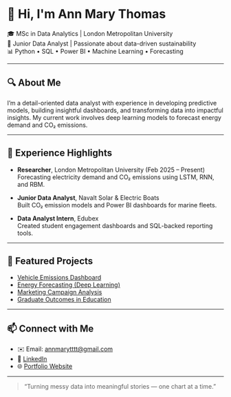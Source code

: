 # 👋 Hi, I'm Ann Mary Thomas

🎓 MSc in Data Analytics | London Metropolitan University  
💼 Junior Data Analyst | Passionate about data-driven sustainability  
📊 Python • SQL • Power BI • Machine Learning • Forecasting

---

## 🔍 About Me  
I’m a detail-oriented data analyst with experience in developing predictive models, building insightful dashboards, and transforming data into impactful insights. My current work involves deep learning models to forecast energy demand and CO₂ emissions.

---

## 💼 Experience Highlights
- **Researcher**, London Metropolitan University (Feb 2025 – Present)  
  Forecasting electricity demand and CO₂ emissions using LSTM, RNN, and RBM.

- **Junior Data Analyst**, Navalt Solar & Electric Boats  
  Built CO₂ emission models and Power BI dashboards for marine fleets.

- **Data Analyst Intern**, Edubex  
  Created student engagement dashboards and SQL-backed reporting tools.

---

## 🚀 Featured Projects
- [Vehicle Emissions Dashboard](https://github.com/ann-1999-byte/vehicle-emissions-dashboard)  
- [Energy Forecasting (Deep Learning)](https://github.com/Ann-Mary-Thomas/energy-forecasting-usa)  
- [Marketing Campaign Analysis](https://github.com/ann-1999-byte/marketing-campaign-analysis)  
- [Graduate Outcomes in Education](https://github.com/ann-1999-byte/graduate-outcomes-analysis)

---

## 📫 Connect with Me  
- ✉️ Email: [annmarytttt@gmail.com](mailto:annmarytttt@gmail.com)  
- 🔗 [LinkedIn](https://www.linkedin.com/in/ann-mary-thomas-6272aa200)  
- 🌐 [Portfolio Website](https://ann-mary-thomas.github.io)

---

> “Turning messy data into meaningful stories — one chart at a time.”
